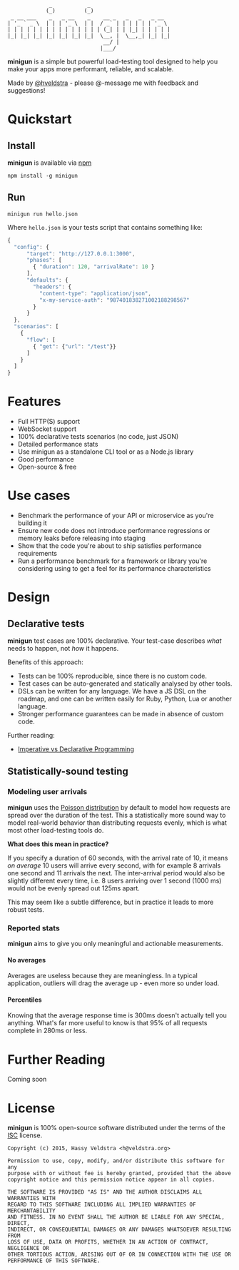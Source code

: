 ```
             _           _
            (_)         (_)
 _ __ ___    _   _ __    _    __ _   _   _   _ __
| '_ ` _ \  | | | '_ \  | |  / _` | | | | | | '_ \
| | | | | | | | | | | | | | | (_| | | |_| | | | | |
|_| |_| |_| |_| |_| |_| |_|  \__, |  \__,_| |_| |_|
                              __/ |
                             |___/
```

**minigun** is a simple but powerful load-testing tool designed to help you
make your apps more performant, reliable, and scalable.

Made by [@hveldstra](https://twitter.com/hveldstra) - please @-message me with
feedback and suggestions!

# Quickstart

## Install

**minigun** is available via [npm](http://npmjs.org)

`npm install -g minigun`

## Run

`minigun run hello.json`

Where `hello.json` is your tests script that contains something like:

```javascript
{
  "config": {
      "target": "http://127.0.0.1:3000",
      "phases": [
        { "duration": 120, "arrivalRate": 10 }
      ],
      "defaults": {
        "headers": {
          "content-type": "application/json",
          "x-my-service-auth": "987401838271002188298567"
        }
      }
  },
  "scenarios": [
    {
      "flow": [
        { "get": {"url": "/test"}}
      ]
    }
  ]
}
```

# Features

- Full HTTP(S) support
- WebSocket support
- 100% declarative tests scenarios (no code, just JSON)
- Detailed performance stats
- Use minigun as a standalone CLI tool or as a Node.js library
- Good performance
- Open-source & free

# Use cases

- Benchmark the performance of your API or microservice as you're building it
- Ensure new code does not introduce performance regressions or memory leaks before releasing into staging
- Show that the code you're about to ship satisfies performance requirements
- Run a performance benchmark for a framework or library you're considering using to get a feel for its performance characteristics

# Design

## Declarative tests

**minigun** test cases are 100% declarative. Your test-case describes _what_
needs to happen, not _how_ it happens.

Benefits of this approach:

- Tests can be 100% reproducible, since there is no custom code.
- Test cases can be auto-generated and statically analysed by other tools.
- DSLs can be written for any language. We have a JS DSL on the roadmap, and
  one can be written easily for Ruby, Python, Lua or another language.
- Stronger performance guarantees can be made in absence of custom code.

Further reading:
- [Imperative vs Declarative Programming](http://latentflip.com/imperative-vs-declarative/)

## Statistically-sound testing

### Modeling user arrivals

**minigun** uses the [Poisson distribution](http://en.wikipedia.org/wiki/Poisson_process)
by default to model how requests are spread over the duration of the test. This a
statistically more sound way to model real-world behavior than distributing
requests evenly, which is what most other load-testing tools do.

**What does this mean in practice?**

If you specify a duration of 60 seconds, with the arrival rate of 10, it means
*on average* 10 users will arrive every second, with for example 8 arrivals one
second and 11 arrivals the next. The inter-arrival period would also be slightly
different every time, i.e. 8 users arriving over 1 second (1000 ms) would not
be evenly spread out 125ms apart.

This may seem like a subtle difference, but in practice it leads to more robust
tests.

### Reported stats

**minigun** aims to give you only meaningful and actionable measurements.

#### No averages

Averages are useless because they are meaningless. In a typical application,
outliers will drag the average up - even more so under load.

#### Percentiles

Knowing that the average response time is 300ms doesn't actually tell you
anything. What's far more useful to know is that 95% of all requests complete
in 280ms or less.

# Further Reading

Coming soon

# License

**minigun** is 100% open-source software distributed under the terms of the [ISC](http://en.wikipedia.org/wiki/ISC_license) license.

```
Copyright (c) 2015, Hassy Veldstra <h@veldstra.org>

Permission to use, copy, modify, and/or distribute this software for any
purpose with or without fee is hereby granted, provided that the above
copyright notice and this permission notice appear in all copies.

THE SOFTWARE IS PROVIDED "AS IS" AND THE AUTHOR DISCLAIMS ALL WARRANTIES WITH
REGARD TO THIS SOFTWARE INCLUDING ALL IMPLIED WARRANTIES OF MERCHANTABILITY
AND FITNESS. IN NO EVENT SHALL THE AUTHOR BE LIABLE FOR ANY SPECIAL, DIRECT,
INDIRECT, OR CONSEQUENTIAL DAMAGES OR ANY DAMAGES WHATSOEVER RESULTING FROM
LOSS OF USE, DATA OR PROFITS, WHETHER IN AN ACTION OF CONTRACT, NEGLIGENCE OR
OTHER TORTIOUS ACTION, ARISING OUT OF OR IN CONNECTION WITH THE USE OR
PERFORMANCE OF THIS SOFTWARE.
```
